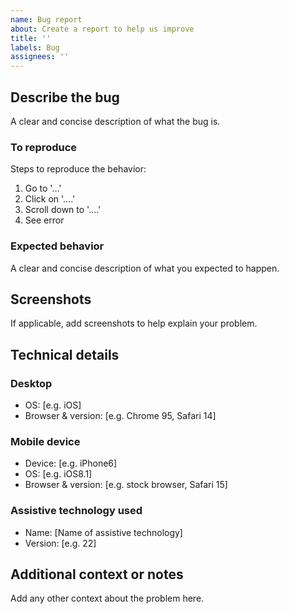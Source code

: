 ```yaml
---
name: Bug report
about: Create a report to help us improve
title: ''
labels: Bug
assignees: ''
---
```


## Describe the bug

A clear and concise description of what the bug is.

### To reproduce

Steps to reproduce the behavior:

1. Go to '...'
2. Click on '....'
3. Scroll down to '....'
4. See error

### Expected behavior

A clear and concise description of what you expected to happen.

## Screenshots

If applicable, add screenshots to help explain your problem.

## Technical details

### Desktop

- OS: [e.g. iOS]
- Browser & version: [e.g. Chrome 95, Safari 14]

### Mobile device

- Device: [e.g. iPhone6]
- OS: [e.g. iOS8.1]
- Browser & version: [e.g. stock browser, Safari 15]

### Assistive technology used

- Name: [Name of assistive technology]
- Version: [e.g. 22]

## Additional context or notes

Add any other context about the problem here.
